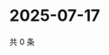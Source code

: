 # 2025-07-17

共 0 条

<!-- BEGIN ZHIHUVIDEO -->
<!-- 最后更新时间 Thu Jul 17 2025 19:11:29 GMT+0800 (China Standard Time) -->

<!-- END ZHIHUVIDEO -->
